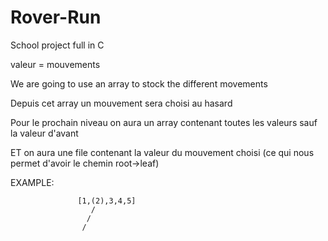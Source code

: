 # Rover-Run
School project full in C

valeur = mouvements

We are going to use an array to stock the different movements 

Depuis cet array un mouvement sera choisi au hasard 

Pour le prochain niveau on aura un array contenant toutes les valeurs sauf la valeur d'avant

ET on aura une file contenant la valeur du mouvement choisi
  (ce qui nous permet d'avoir le chemin root->leaf)

EXAMPLE:

                   [1,(2),3,4,5]    
                      /
                     /
                    /  
                    